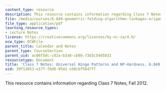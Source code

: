 ```yaml
---
content_type: resource
description: This resource contains information regarding Class 7 Notes, Fall 2012.
file: /media/courses/6-849-geometric-folding-algorithms-linkages-origami-polyhedra-fall-2012/39f12053e17ffbd69541c68cbf5647ff_MIT6_849F12_C07.pdf
file_type: application/pdf
learning_resource_types:
- Lecture Notes
license: https://creativecommons.org/licenses/by-nc-sa/4.0/
ocw_type: OCWFile
parent_title: Calendar and Notes
parent_type: CourseSection
parent_uid: ac06f5dc-c82a-b3a0-cb86-73d3c54d5831
resourcetype: Document
title: 'Class 7 Notes: Universal Hinge Patterns and NP-Hardness, 6.849 Fall 2012'
uid: 39f12053-e17f-fbd6-9541-c68cbf5647ff
---
```

This resource contains information regarding Class 7 Notes, Fall 2012.